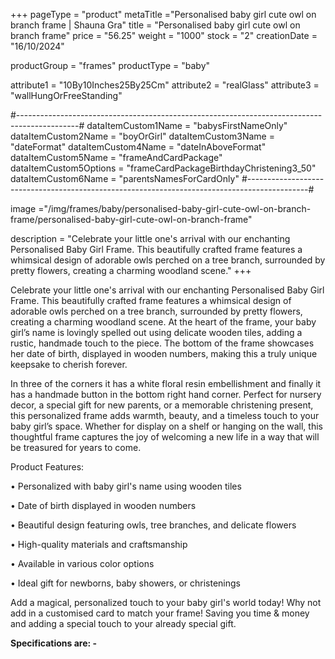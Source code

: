 +++
pageType = "product"
metaTitle ="Personalised baby girl cute owl on branch frame | Shauna Gra"
title = "Personalised baby girl cute owl on branch frame"
price = "56.25"
weight = "1000"
stock = "2"
creationDate = "16/10/2024"

productGroup = "frames"
productType = "baby"

attribute1 = "10By10Inches25By25Cm" 
attribute2 = "realGlass"
attribute3 = "wallHungOrFreeStanding"

#---------------------------------------------------------------------------------------------#
dataItemCustom1Name = "babysFirstNameOnly"
dataItemCustom2Name = "boyOrGirl"
dataItemCustom3Name = "dateFormat"
dataItemCustom4Name = "dateInAboveFormat"
dataItemCustom5Name = "frameAndCardPackage"
dataItemCustom5Options = "frameCardPackageBirthdayChristening3_50"
dataItemCustom6Name = "parentsNamesForCardOnly"
#---------------------------------------------------------------------------------------------#

image ="/img/frames/baby/personalised-baby-girl-cute-owl-on-branch-frame/personalised-baby-girl-cute-owl-on-branch-frame"

description = "Celebrate your little one's arrival with our enchanting Personalised Baby Girl Frame. This beautifully crafted frame features a whimsical design of adorable owls perched on a tree branch, surrounded by pretty flowers, creating a charming woodland scene."
+++

Celebrate your little one's arrival with our enchanting Personalised Baby Girl Frame. This beautifully crafted frame features a whimsical design of adorable owls perched on a tree branch, surrounded by pretty flowers, creating a charming woodland scene.
At the heart of the frame, your baby girl’s name is lovingly spelled out using delicate wooden tiles, adding a rustic, handmade touch to the piece. The bottom of the frame showcases her date of birth, displayed in wooden numbers, making this a truly unique keepsake to cherish forever.


In three of the corners it has a white floral resin embellishment and finally it has a handmade button in the bottom right hand corner.
Perfect for nursery decor, a special gift for new parents, or a memorable christening present, this personalized frame adds warmth, beauty, and a timeless touch to your baby girl’s space. Whether for display on a shelf or hanging on the wall, this thoughtful frame captures the joy of welcoming a new life in a way that will be treasured for years to come.

Product Features:

•	Personalized with baby girl's name using wooden tiles

•	Date of birth displayed in wooden numbers

•	Beautiful design featuring owls, tree branches, and delicate flowers

•	High-quality materials and craftsmanship

•	Available in various color options

•	Ideal gift for newborns, baby showers, or christenings

Add a magical, personalized touch to your baby girl's world today!
Why not add in a customised card to match your frame!  Saving you time & money and adding a special touch to your already special gift.


**Specifications are: -**
